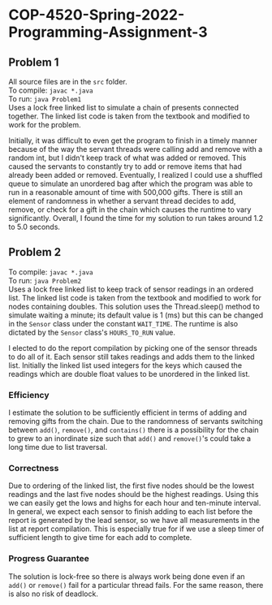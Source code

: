 # COP-4520-Spring-2022-Programming-Assignment-3
## Problem 1
All source files are in the `src` folder.<br>
To compile: `javac *.java`<br>
To run: `java Problem1`<br>
Uses a lock free linked list to simulate a chain of presents connected together. The linked list code is taken from the textbook and modified to work for the problem. 

Initially, it was difficult to even get the program to finish in a timely manner because of the way the servant threads were calling add and remove with a random int, but I didn't keep track of what was added or removed. This caused the servants to constantly try to add or remove items that had already been added or removed. Eventually, I realized I could use a shuffled queue to simulate an unordered bag after which the program was able to run in a reasonable amount of time with 500,000 gifts. There is still an element of randomness in whether a servant thread decides to add, remove, or check for a gift in the chain which causes the runtime to vary significantly. Overall, I found the time for my solution to run takes around 1.2 to 5.0 seconds.

## Problem 2
To compile: `javac *.java`<br>
To run: `java Problem2`<br>
Uses a lock free linked list to keep track of sensor readings in an ordered list. The linked list code is taken from the textbook and modified to work for nodes containing doubles. This solution uses the Thread.sleep() method to simulate waiting a minute; its default value is 1 (ms) but this can be changed in the `Sensor` class under the constant `WAIT_TIME`. The runtime is also dictated by the `Sensor` class's `HOURS_TO_RUN` value.

I elected to do the report compilation by picking one of the sensor threads to do all of it. Each sensor still takes readings and adds them to the linked list. Initially the linked list used integers for the keys which caused the readings which are double float values to be unordered in the linked list. 

### Efficiency
I estimate the solution to be sufficiently efficient in terms of adding and removing gifts from the chain. Due to the randomness of servants switching between `add()`, `remove()`, and `contains()` there is a possibility for the chain to grew to an inordinate size such that `add()` and `remove()`'s could take a long time due to list traversal.

### Correctness
Due to ordering of the linked list, the first five nodes should be the lowest readings and the last five nodes should be the highest readings. Using this we can easily get the lows and highs for each hour and ten-minute interval. In general, we expect each sensor to finish adding to each list before the report is generated by the lead sensor, so we have all measurements in the list at report compilation. This is especially true for if we use a sleep timer of sufficient length to give time for each add to complete. 

### Progress Guarantee
The solution is lock-free so there is always work being done even if an `add()` or `remove()` fail for a particular thread fails. For the same reason, there is also no risk of deadlock.
